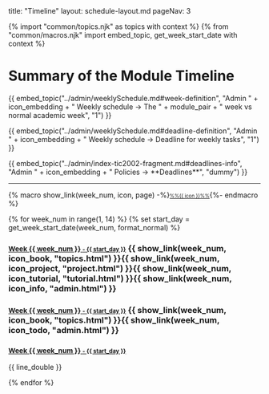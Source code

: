 <frontmatter>
title: "Timeline"
layout: schedule-layout.md
pageNav: 3
</frontmatter>

{% import "common/topics.njk" as topics with context %}
{% from "common/macros.njk" import embed_topic, get_week_start_date with context %}

<div class="website-content">

# Summary of the Module Timeline
<div tags="m--cs2103 m--cs2113 m--tic4001 m--tic4002">

{{ embed_topic("../admin/weeklySchedule.md#week-definition", "Admin " + icon_embedding + " Weekly schedule → The " + module_pair + " week vs normal academic week", "1") }}
<p/>
{{ embed_topic("../admin/weeklySchedule.md#deadline-definition", "Admin " + icon_embedding + " Weekly schedule → Deadline for weekly tasks", "1") }}
</div>
<div tags="m--tic2002">
{{ embed_topic("../admin/index-tic2002-fragment.md#deadlines-info", "Admin " + icon_embedding + " Policies → **Deadlines**", "dummy") }}
</div>

<p/>
<hr>

{% macro show_link(week_num, icon, page) -%}<small><small><a href="week{{ week_num }}/{{ page }}" class="badge badge-light mr-1">%%{{ icon }}%%</a></small></small>{%- endmacro %}


{% for week_num in range(1, 14) %}
{% set start_day = get_week_start_date(week_num, format_normal) %}

<div tags="m--cs2103 m--cs2113 m--tic4001 m--tic4002">

### <a href="week{{ week_num }}/" class="badge rounded-pill bg-dark"><small>**Week {{ week_num }}** <small>- {{ start_day }}</small></small></a> {{ show_link(week_num, icon_book, "topics.html") }}{{ show_link(week_num, icon_project, "project.html") }}{{ show_link(week_num, icon_tutorial, "tutorial.html") }}{{ show_link(week_num, icon_info, "admin.html") }}

</div>
<div tags="m--tic2002">

### <a href="week{{ week_num }}/" class="badge rounded-pill bg-dark"><small>**Week {{ week_num }}** <small>- {{ start_day }}</small></small></a> {{ show_link(week_num, icon_book, "topics.html") }}{{ show_link(week_num, icon_todo, "admin.html") }}

</div>
<div tags="m--tee3201">

### <a href="week{{ week_num }}/" class="badge rounded-pill bg-dark"><small>**Week {{ week_num }}** <small>- {{ start_day }}</small></small></a>

</div>
<div class="indented-level2">

<include src="week{{ week_num }}/index.md#summary" optional />
</div>
{{ line_double }}

{% endfor %}

</div>
